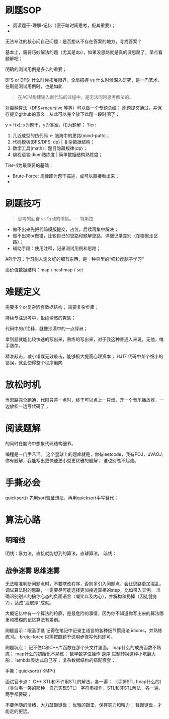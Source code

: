 
# 刷题SOP

* 阅读题干-理解-记忆（便于暗时间思考，极其重要）；
* 

无法专注的核心问自己问题：是否想从不存在答案的地方，寻找答案？

基本上，需要巧妙解法的题（尤其是dp），如果没思路就是真的没思路了，早点看题解吧；

明确的测试用例是多么的重要；

BFS or DFS: 什么时候拓展眼界，全局把握 vs 什么时候深入研究，是一门艺术，在刷题测试用例时，也是如此

> 在ACM构建输入敲代码的过程中，是无法同时思考解法的。

对每种算法（DFS+recursive 等等）可以做一个专题总结；
刷题提交通过，并保存提交github的意义：从此可以完全放下此题一段时间了；

y = f(x);  x为题干，y为答案，f()为题解；
Tier: 
1. 几近成型的伪代码 <- 脑海中的思路(mind-path)；
2. 代码模板(BFS/DFS, dp) | 复杂数据结构；
3. 数学工具(math) | 题目隐藏规律(dp)；
4. 编程语言idiom熟练度 | 简单数据结构熟练度；

Tier-4为最重要的基础：
* Brute-Force: 规律即为题干描述，或可以直接看出来；
* 

# 刷题技巧

> 思考的勤奋 vs 行动的懒惰。   -- 特斯拉

* 做不出来先把代码模版提交，占位，后续再集中解决；
* 做不出来or做错，比较自己的思路和题解思路，详细记录差别（在哪里走岔路）；
* 辅助手段：使用注释，记录测试用例和思路；


API学习：学习别人定义好的细节东西，是一种典型的“细粒度脑子学习“

高价值数据结构：map / hashmap / set
# 难题定义

需要多个or复杂嵌套数据结构；
需要复杂步骤；

持续专注思考中，拒绝诱惑的爽感；

代码中的//注释，就像沙漠中的一点绿洲；

拿到题就能比较快速的写出来，熟练的写出来，对于我这种普通人来说，无他，唯手熟尔。

精准敲击，减小错误无效敲击，能够极大提高心理资本；
HJ17 代码中某个细小的错误，就会使得整个程序偏向
# 放松时机

当思路完全跑通，代码只差一点时，终于可以点上一只烟，开一个音乐播放器，一边放松一边写代码了；

# 阅读题解

的同时在脑海中想象代码结构细节。

编程是一门手艺活。
这个星球上的题库就是，你有leetcode，我有POJ，uVAOJ;
你有题解，我能写出更快速更小型更优雅的题解；
谁也别瞧不起谁。
# 手撕必会
quicksort()
先用sort验证想法，再用quicksort手写替代；
# 算法心路

## 明暗线

明线：暴力法，直接就能想到的算法，直球算法。
暗线：

## 战争迷雾 思维迷雾


无法精准判断问题点时，不要瞎改程序，否则多引入问题点，会让思路更加混乱。
调试算法时的思路，一定要尽可能选择更加接近真相的step，比如带入实例。
准确识别别人的搞你心态的负面语言（嘲笑以及内心），并解构和扔掉（囚徒健身2），达成“脸皮厚”成就。

大概记忆中有一个算法的轮廓，是最危险的事情，因为你不知道你写出来的算法哪里和模糊的记忆算法有差别。

刷题启示：眼高手低
记得在笔记中记录主语言的各种细节惯用法 idioms，并熟练练习。
brute-force 只需按照题干说明步骤写代码即可。

刷题坑点：
记不住C和C++库函数在那个头文件里面。
map什么的成员函数不熟练；
map什么的初始化不熟练；
数学数字位操作 逆序 进制转换这种小坑翻大船；
lambda表达式自己写；
复杂数据结构的搭配嵌套；

手撕：quicksort() KMP()

面试官卡点：
C++ STL和不许用STL的解法，各一遍；
（手撕STL heap什么的）（类似韦一笑的那种，自己实现STL）
字符串操作，STL和非STL解法，各一遍，两手都要硬；

不要伴随的情绪，大力敲砸键盘；
优雅的敲击，保存实力和精力；
轻敲键盘，才能走的更远。